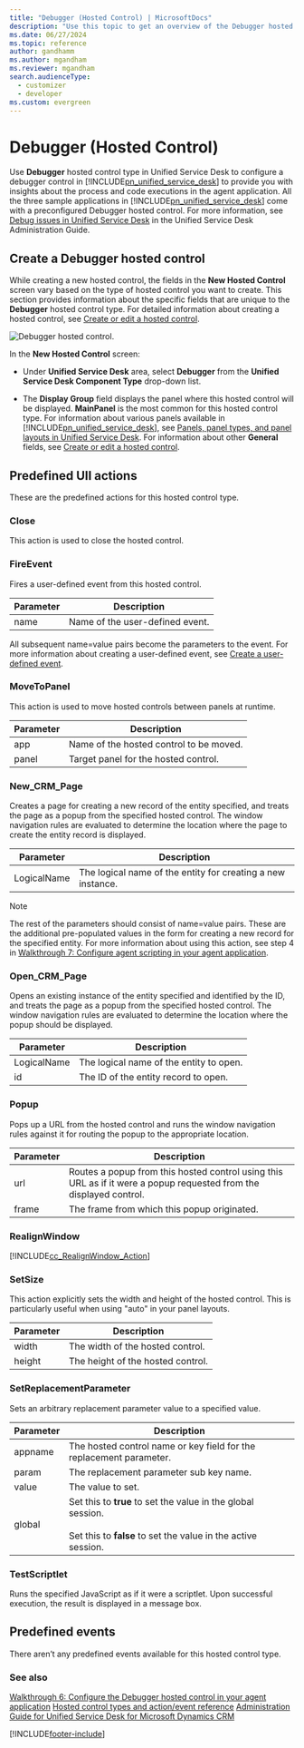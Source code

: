```yaml
---
title: "Debugger (Hosted Control) | MicrosoftDocs"
description: "Use this topic to get an overview of the Debugger hosted control type and the predefined UII actions associated with it."
ms.date: 06/27/2024
ms.topic: reference
author: gandhamm
ms.author: mgandham
ms.reviewer: mgandham
search.audienceType: 
  - customizer
  - developer
ms.custom: evergreen
---
```

# Debugger (Hosted Control)
Use **Debugger** hosted control type in Unified Service Desk to configure a debugger control in [!INCLUDE[pn_unified_service_desk](../includes/pn-unified-service-desk.md)] to provide you with insights about the process and code executions in the agent application. All the three sample applications in [!INCLUDE[pn_unified_service_desk](../includes/pn-unified-service-desk.md)] come with a preconfigured Debugger hosted control. For more information, see [Debug issues in Unified Service Desk](/previous-versions/dn646903(v=usd.6)) in the Unified Service Desk Administration Guide.  
  
<a name="Create"></a>   
## Create a Debugger hosted control  
 While creating a new hosted control, the fields in the **New Hosted Control** screen vary based on the type of hosted control you want to create. This section provides information about the specific fields that are unique to the **Debugger** hosted control type. For detailed information about creating a hosted control, see [Create or edit a hosted control](../unified-service-desk/create-edit-hosted-control.md).  
  
 ![Debugger hosted control.](../unified-service-desk/media/crm-itpro-usd-debuggerhostedcontrol.PNG "Debugger hosted control")  
  
 In the **New Hosted Control** screen:  
  
- Under **Unified Service Desk** area, select **Debugger** from the **Unified Service Desk Component Type** drop-down list.  
  
- The **Display Group** field displays the panel where this hosted control will be displayed. **MainPanel** is the most common for this hosted control type. For information about various panels available in [!INCLUDE[pn_unified_service_desk](../includes/pn-unified-service-desk.md)], see [Panels, panel types, and panel layouts in Unified Service Desk](../unified-service-desk/panels-panel-types-panel-layouts.md). For information about other **General** fields, see [Create or edit a hosted control](../unified-service-desk/create-edit-hosted-control.md).  
  
<a name="actions"></a>   
## Predefined UII actions  
 These are the predefined actions for this hosted control type.  
  
<a name="Close"></a>   
### Close  
 This action is used to close the hosted control.  
  
### FireEvent  
 Fires a user-defined event from this hosted control.  
  
|Parameter|Description|  
|---------------|-----------------|  
|name|Name of the user-defined event.|  
  
 All subsequent name=value pairs become the parameters to the event. For more information about creating a user-defined event, see [Create a user-defined event](../unified-service-desk/create-user-defined-event.md).  
  
<a name="MoveToPanel"></a>   
### MoveToPanel  
 This action is used to move hosted controls between panels at runtime.  
  
|Parameter|Description|  
|---------------|-----------------|  
|app|Name of the hosted control to be moved.|  
|panel|Target panel for the hosted control.|  
  
### New_CRM_Page  
 Creates a page for creating a new record of the entity specified, and treats the page as a popup from the specified hosted control. The window navigation rules are evaluated to determine the location where the page to create the entity record is displayed.  
  
|Parameter|Description|  
|---------------|-----------------|  
|LogicalName|The logical name of the entity for creating a new instance.|  
  
> [!NOTE]
>  The rest of the parameters should consist of name=value pairs. These are the additional pre-populated values in the form for creating a new record for the specified entity. For more information about using this action, see step 4 in [Walkthrough 7: Configure agent scripting in your agent application](../unified-service-desk/walkthrough-configure-agent-scripting-agent-application.md).

### Open_CRM_Page
 Opens an existing instance of the entity specified and identified by the ID, and treats the page as a popup from the specified hosted control. The window navigation rules are evaluated to determine the location where the popup should be displayed.

|Parameter|Description|
|---------------|-----------------|
|LogicalName|The logical name of the entity to open.|
|id|The ID of the entity record to open.|

### Popup
 Pops up a URL from the hosted control and runs the window navigation rules against it for routing the popup to the appropriate location.

|Parameter|Description|
|---------------|-----------------|
|url|Routes a popup from this hosted control using this URL as if it were a popup requested from the displayed control.|
|frame|The frame from which this popup originated.|

<a name="RealignWindow"></a>
### RealignWindow
[!INCLUDE[cc_RealignWindow_Action](../includes/cc-realignwindow-action.md)]

<a name="SetSize"></a>
### SetSize
 This action explicitly sets the width and height of the hosted control. This is particularly useful when using "auto" in your panel layouts.

|Parameter|Description|
|---------------|-----------------|
|width|The width of the hosted control.|
|height|The height of the hosted control.|

### SetReplacementParameter
 Sets an arbitrary replacement parameter value to a specified value.

|Parameter|Description|
|---------------|-----------------|
|appname|The hosted control name or key field for the replacement parameter.|
|param|The replacement parameter sub key name.|
|value|The value to set.|
|global|Set this to **true** to set the value in the global session.<br /><br /> Set this to **false** to set the value in the active session.|

### TestScriptlet
 Runs the specified JavaScript as if it were a scriptlet. Upon successful execution, the result is displayed in a message box.

<a name="events"></a>
## Predefined events
 There aren’t any predefined events available for this hosted control type.

### See also
 [Walkthrough 6: Configure the Debugger hosted control in your agent application](../unified-service-desk/walkthrough-configure-debugger-hosted-control-agent-application.md)
 [Hosted control types and action/event reference](../unified-service-desk/hosted-control-types-action-event-reference.md)
 [Administration Guide for Unified Service Desk for Microsoft Dynamics CRM](/previous-versions/dynamicsusd-2/administrators-guide/dn499779(v=usd.2))


[!INCLUDE[footer-include](../includes/footer-banner.md)]
